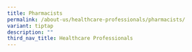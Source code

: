 ```yaml
---
title: Pharmacists
permalink: /about-us/healthcare-professionals/pharmacists/
variant: tiptap
description: ""
third_nav_title: Healthcare Professionals
---
```

<p></p>